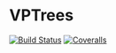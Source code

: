 # VPTrees

[![Build Status](https://travis-ci.com/altre/VPTrees.jl.svg?branch=master)](https://travis-ci.com/altre/VPTree.jl)
[![Coveralls](https://coveralls.io/repos/github/altre/VPTrees.jl/badge.svg?branch=master)](https://coveralls.io/github/altre/VPTree.jl?branch=master)
